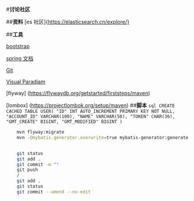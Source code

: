 #**讨论社区**

##**资料**
[es 社区]{https://elasticsearch.cn/explore/}


##**工具**

[bootstrap](https://v3.bootcss.com/)

[spring 文档](https://spring.io/guides)

[Git](https://git-scm.com/download)

[Visual Paradiam](https://www.visual-paradigm.com)

[flyway] (https://flywaydb.org/getstarted/firststeps/maven)

[lombox] (https://projectlombok.org/setup/maven)
##**脚本**
`sql
CREATE CACHED TABLE USER(
    "ID" INT AUTO_INCREMENT PRIMARY KEY NOT NULL,
    "ACCOUNT_ID" VARCHAR(100),
    "NAME" VARCHAR(50),
    "TOKEN" CHAR(36),
    "GMT_CREATE" BIGINT,
    "GMT_MODIFIED" BIGINT
)
`

```bash
    mvn flyway:migrate
    mvn -Dmybatis.generator.overwrite=true mybatis-generator:generate


    git status
    git add .
    git commit -m ""
    git push
    /
    git add .
    git status
    git commit --amend --no-edit
```

